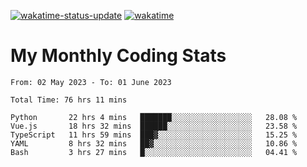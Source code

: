 [![wakatime-status-update](https://github.com/noopurphalak/noopurphalak/workflows/wakatime-status-update/badge.svg)](https://github.com/noopurphalak/noopurphalak/actions/workflows/main.yml)
[![wakatime](https://wakatime.com/badge/user/80ace140-ef40-4fdd-b8ed-f3be3d2e1aea.svg)](https://wakatime.com/@80ace140-ef40-4fdd-b8ed-f3be3d2e1aea)

# My Monthly Coding Stats

<!--START_SECTION:waka-->

```text
From: 02 May 2023 - To: 01 June 2023

Total Time: 76 hrs 11 mins

Python       22 hrs 4 mins   ███████░░░░░░░░░░░░░░░░░░   28.08 %
Vue.js       18 hrs 32 mins  ██████░░░░░░░░░░░░░░░░░░░   23.58 %
TypeScript   11 hrs 59 mins  ███▓░░░░░░░░░░░░░░░░░░░░░   15.25 %
YAML         8 hrs 32 mins   ██▓░░░░░░░░░░░░░░░░░░░░░░   10.86 %
Bash         3 hrs 27 mins   █░░░░░░░░░░░░░░░░░░░░░░░░   04.41 %
```

<!--END_SECTION:waka-->
